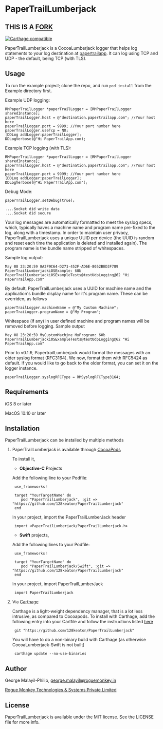 # PaperTrailLumberjack
## **THIS IS A [FORK](https://bitbucket.org/rmonkey/papertraillumberjack/)**
[![Carthage compatible](https://img.shields.io/badge/Carthage-compatible-4BC51D.svg?style=flat)](https://github.com/Carthage/Carthage)

PaperTrailLumberjack is a CocoaLumberjack logger that helps log statements to your log destination at [papertrailapp](http://papertrailapp.com).
It can log using TCP and UDP - the default, being TCP (with TLS).

## Usage

To run the example project; clone the repo, and run `pod install` from the Example directory first.

Example UDP logging:

    RMPaperTrailLogger *paperTrailLogger = [RMPaperTrailLogger sharedInstance];
    paperTrailLogger.host = @"destination.papertrailapp.com"; //Your host here
    paperTrailLogger.port = 9999; //Your port number here    
    paperTrailLogger.useTcp = NO;
    [DDLog addLogger:paperTrailLogger];
    DDLogVerbose(@"Hi PaperTrailApp.com);

Example TCP logging (with TLS):

    RMPaperTrailLogger *paperTrailLogger = [RMPaperTrailLogger sharedInstance];
    paperTrailLogger.host = @"destination.papertrailapp.com"; //Your host here
    paperTrailLogger.port = 9999; //Your port number here    
    [DDLog addLogger:paperTrailLogger];
    DDLogVerbose(@"Hi PaperTrailApp.com");

Debug Mode:

    paperTrailLogger.setDebug(true);

    ....Socket did write data
    ....Socket did secure
    
   
Your log messages are automatically formatted to meet the syslog specs, which, typically haves a machine name and program name pre-fixed to the log, along with a timestamp. In order to maintain user privacy, PaperTrailLumberjack uses a unique UUID per device (the UUID is random and reset each time the application is deleted and installed again). The program name is the bundle name stripped of whitespaces.

Sample log output:

    May 08 23:20:59 0A3F9C64-D271-452F-AD6E-8052BBD3F789 PaperTrailLumberjackiOSExample: 60b PaperTrailLumberjackiOSExampleTests@testUdpLogging@62 "Hi PaperTrailApp.com"

By default, PaperTrailLumberjack uses a UUID for machine name and the application's bundle display name for it's program name. These can be overriden, as follows

    paperTrailLogger.machineName = @"My Custom Machine";
    paperTraiLogger.programName = @"My Program";

Whitespace (if any) in user defined machine and program names will be removed before logging. Sample output

    May 08 23:20:59 MyCustomMachine MyProgram: 60b PaperTrailLumberjackiOSExampleTests@testUdpLogging@62 "Hi PaperTrailApp.com"

Prior to v0.1.9, PapertrailLumberjack would format the messages with an older syslog format (RFC3164). We now, format them with RFC5424 as default. If you would like to go back to the older format, you can set it on the logger instance.

    paperTrailLogger.syslogRFCType = RMSyslogRFCType3164;
    
## Requirements

   iOS 8 or later
   
   MacOS 10.10 or later
   
## Installation

PaperTrailLumberjack can be installed by multiple methods

1. PaperTrailLumberjack is available through [CocoaPods](http://cocoapods.org) 

    To install it,

    + **Objective-C** Projects
   
    Add the following line to your Podfile:

        use_frameworks!
        
        target "YourTargetName" do
           pod "PaperTrailLumberjack", :git => "https://github.com/128keaton/PaperTrailLumberjack"
        end


    In your project, import the PaperTrailLumberJack header

        import <PaperTrailLumberjack/PaperTrailLumberjack.h>


    + **Swift** projects, 

    Add the following lines to your Podfile:

        use_frameworks!
        
        target "YourTargetName" do
           pod "PaperTrailLumberjack/Swift", :git => "https://github.com/128keaton/PaperTrailLumberjack"
        end

    In your project, import PaperTrailLumberJack
   
        import PaperTrailLumberjack


2. Via [Carthage](https://github.com/Carthage/Carthage)

    Carthage is a light-weight dependency manager, that is a lot less intrusive, as compared to Cocoapods. To install with Carthage,
add the following entry into your Cartfile and follow the instructions listed [here](https://github.com/Carthage/Carthage)

        git "https://github.com/128keaton/PaperTrailLumberjack"
        
    You will have to do a non-binary build with Carthage (as otherwise CocoaLumberjack-Swift is not built)
    
        carthage update --no-use-binaries


## Author

George Malayil-Philip, [george.malayil@roguemonkey.in](mailto:george.malayil@roguemonkey.in)

[Rogue Monkey Technologies & Systems Private Limited](http://www.roguemonkey.in)

## License

PaperTrailLumberjack is available under the MIT license. See the LICENSE file for more info.

